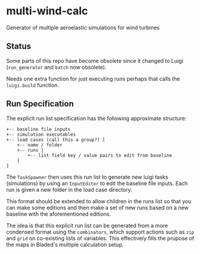 # multi-wind-calc
Generator of multiple aeroelastic simulations for wind turbines

## Status

Some parts of this repo have become obsolete since it changed to Luigi (`run_generator` and `batch` now obsolete).

Needs one extra function for just executing runs perhaps that calls the `luigi.build` function.

## Run Specification

The explicit run list specification has the following approximate structure:

```
+-- baseline file inputs
+-- simulation executables
+-- load cases (call this a group?) [
    +-- name / folder
    +-- runs [
        +-- list field key / value pairs to edit from baseline
    ]
]
```
The `TaskSpawner` then uses this run list to generate new luigi tasks (simulations) by using an `InputEditor` to edit the baseline file inputs. Each run is given a new folder in the load case directory.

This format should be extended to allow children in the runs list so that you can make some editions and then make a set of new runs based on a new baseline with the aforementioned editions.

The idea is that this explicit run list can be generated from a more condensed format using the `combinators`, which support actions such as `zip` and `grid` on co-existing lists of variables. This effectively fills the prupose of the maps in Bladed's multiple calculation setup.
